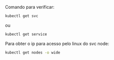 Comando para verificar:
```bash
kubectl get svc
```
ou
```bash
kubectl get service
```
Para obter o ip para acesso pelo linux do svc node:
```bash
kubectl get nodes -o wide
```